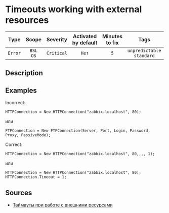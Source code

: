 # Timeouts working with external resources

| Type | Scope | Severity | Activated<br/>by default | Minutes<br/>to fix | Tags |
| :-: | :-: | :-: | :-: | :-: | :-: |
| `Error` | `BSL`<br/>`OS` | `Critical` | `Нет` | `5` | `unpredictable`<br/>`standard` |


## <TODO PARAMS>

## Description

## Examples

Incorrect:
```bsl
HTTPConnection = New HTTPConnection("zabbix.localhost", 80);
```
или
```bsl
FTPConnection = New FTPConnection(Server, Port, Login, Password, Proxy, PassiveMode);
```

Correct:
```bsl
HTTPConnection = New HTTPConnection("zabbix.localhost", 80,,,, 1);
```
или
```bsl
HTTPConnection = New HTTPConnection("zabbix.localhost", 80);
HTTPConnection.Timeout = 1;
```

## Sources

* [Таймауты при работе с внешними ресурсами](https://its.1c.ru/db/v8std#content:748:hdoc)
